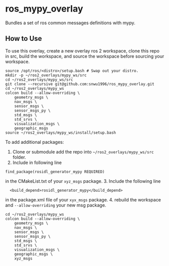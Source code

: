 # ros_mypy_overlay
Bundles a set of ros common messages definitions with mypy. 
## How to Use
To use this overlay, create a new overlay ros 2 workspace, clone this repo in src, build the workspace, and source the workspace before sourcing your workspace.
```
source /opt/ros/<distro>/setup.bash # Swap out your distro.
mkdir -p ~/ros2_overlays/mypy_ws/src
cd ~/ros2_overlays/mypy_ws/src
git clone --recursive git@github.com:snwu1996/ros_mypy_overlay.git
cd ~/ros2_overlays/mypy_ws
colcon build --allow-overriding \
	geometry_msgs \
	nav_msgs \
	sensor_msgs \
	sensor_msgs_py \
	std_msgs \
	std_srvs \
	visualization_msgs \
	geographic_msgs
source ~/ros2_overlays/mypy_ws/install/setup.bash
```
To add additional packages:
1. Clone or submodule add the repo into `~/ros2_overlays/mypy_ws/src` folder.
2. Include in following line
```
find_package(rosidl_generator_mypy REQUIRED)
```
in the CMakeList.txt of your `xyz_msgs` package.
3. Include the following line
```
  <build_depend>rosidl_generator_mypy</build_depend>
```
in the package.xml file of your `xyx_msgs` package.
4. rebuild the workspace and `--allow-overriding` your new msg package.
```
cd ~/ros2_overlays/mypy_ws
colcon build --allow-overriding \
	geometry_msgs \
	nav_msgs \
	sensor_msgs \
	sensor_msgs_py \
	std_msgs \
	std_srvs \
	visualization_msgs \
	geographic_msgs \
	xyz_msgs
```